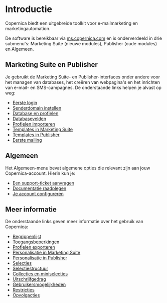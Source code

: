 # Introductie

Copernica biedt een uitgebreide toolkit voor e-mailmarketing en marketingautomation. 

De software is bereikbaar via [ms.copernica.com](ms.copernica.com) en is onderverdeeld in drie submenu's: 
Marketing Suite (nieuwe modules), Publisher (oude modules) en Algemeen. 

## Marketing Suite en Publisher

Je gebruikt de Marketing Suite- en Publisher-interfaces onder andere voor het managen van databases, het 
creëren van webpagina's en het inrichten van e-mail- en SMS-campagnes. De onderstaande links helpen je alvast op weg:

* [Eerste login](./first-login)
* [Senderdomain instellen](./quick-sender-domain-guide)
* [Database en profielen](./database-profiles)
* [Databasevelden](./database-fields)
* [Profielen importeren](./database-import)
* [Templates in Marketing Suite](./emailings-ms-templates)
* [Templates in Publisher](./emailings-publisher-templates)
* [Eerste mailing](./first-mailing)

## Algemeen

Het Algemeen-menu bevat algemene opties die relevant zijn aan jouw Copernica-account. Hierin kun je:

* [Een support-ticket aanvragen](https://ms.copernica.com/nl/docs#/support)
* [Documentatie raadplegen](https://ms.copernica.com/nl/docs#/docs)
* [Je account configureren](./configuration)

## Meer informatie

De onderstaande links geven meer informatie over het gebruik van Copernica:

* [Begrippenlijst](./definitions)
* [Toegangsbeperkingen](./access-restrictions)
* [Profielen exporteren](./database-export)
* [Personalisatie in Marketing Suite](./emailings-ms-personalization)
* [Personalisatie in Publisher](./emailings-publisher-personalization)
* [Selecties](./database-selections-introduction)
* [Selectiestructuur](./database-management)
* [Collecties en miniselecties](./database-collections)
* [Uitschrijfgedrag](./database-unsubscribe-behavior)
* [Gebruikersmogelijkheden](./database-intentions)
* [Restricties](./database-restrictions)
* [Opvolgacties](./database-follow-ups)
